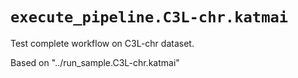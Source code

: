# `execute_pipeline.C3L-chr.katmai`

Test complete workflow on C3L-chr dataset.

Based on "../run_sample.C3L-chr.katmai"

